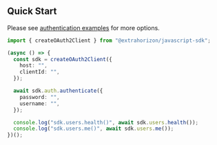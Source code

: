 ## Quick Start

Please see [authentication examples](examples/authentication) for more options.

```ts
import { createOAuth2Client } from "@extrahorizon/javascript-sdk";

(async () => {
  const sdk = createOAuth2Client({
    host: "",
    clientId: "",
  });

  await sdk.auth.authenticate({
    password: "",
    username: "",
  });

  console.log("sdk.users.health()", await sdk.users.health());
  console.log("sdk.users.me()", await sdk.users.me());
})();
```
